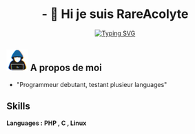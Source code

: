 <h1 align="center" dir="auto"> - 👋 Hi je suis RareAcolyte </h1>
<p  align="center" dir="auto">
  <a href="https://git.io/typing-svg"><img src="https://readme-typing-svg.herokuapp.com?font=Fira+Code&pause=1000&color=F7EE2E&center=true&vCenter=true&width=435&lines=RareAcolyte..%E2%99%A5%2B%2B;Programmeur;C-is-the-best-language;Loves%2Bto%2Blearn%2Bnew%2Bstuff..%3C3" style="max-width: 100%" alt="Typing SVG" /></a>
</p>
<h2>
<picture><img src="https://github.com/0xAbdulKhalid/0xAbdulKhalid/raw/main/assets/mdImages/about_me.gif" width="50px" style="visibility:visible;max-width:100%;"></picture>
<strong>A propos de moi</strong>
</h2>
<ul dir="auto">
  <li>
    "Programmeur debutant, testant plusieur languages"
  </li>
</ul>
<h2 dir="auto">
  <b>Skills</b>        
</h2>

<p>
  <strong>Languages :</strong>
  <strong>PHP , C , Linux</strong>
</p>


<!---
RareAcolyte/RareAcolyte is a ✨ special ✨ repository because its `README.md` (this file) appears on your GitHub profile.
You can click the Preview link to take a look at your changes.
--->
